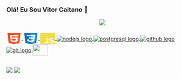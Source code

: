 ### Olá! Eu Sou Vitor Caitano 👋

<div align="center">
<a href="https:/github.com/CaitanoVitor">
<!-- <img width ="450em" height="250em" src="https://github-readme-stats.vercel.app/api?username=CaitanoVitor&show_icons=true&theme=radical&include_all_commits=true&count_private=true"/> -->
<img height="150" src="https://github-readme-stats.vercel.app/api/top-langs/?username=CaitanoVitor&layout=compact&langs_count=7&theme=radical"/>
</div>

<div style="display: inline_block"><br>
  <img align="center" height="30" width="40" src="https://raw.githubusercontent.com/devicons/devicon/master/icons/html5/html5-original.svg" alt="HTML" />
  <img align="center" height="30" width="40" src="https://raw.githubusercontent.com/devicons/devicon/master/icons/css3/css3-original.svg" alt="CSS"/>
  <img align="center" height="30" width="40" src="https://raw.githubusercontent.com/devicons/devicon/master/icons/javascript/javascript-plain.svg"  alt="Js"/>
  <img align="center" height="30" width="40" src="https://cdn.jsdelivr.net/gh/devicons/devicon/icons/nodejs/nodejs-original.svg" alt="nodejs logo"  />
  <img align="center" height="30" width="40" src="https://cdn.jsdelivr.net/gh/devicons/devicon/icons/postgresql/postgresql-original.svg"  alt="postgresql logo"  />
  <img align="center" height="30" width="40" src="https://cdn.jsdelivr.net/gh/devicons/devicon/icons/github/github-original.svg" alt="github logo"  />
  <img align="center" height="30" width="40" src="https://cdn.jsdelivr.net/gh/devicons/devicon/icons/git/git-original.svg" alt="git logo"  />
  <img align="center" height="30" width="40" src="https://cdn.jsdelivr.net/gh/devicons/devicon/icons/react/react-original.svg" />
          
 
    
</div>

##      

  <div>
  <a href="https://www.linkedin.com/in/vitor-caitano-de-morais/" target="_blank"><img src="https://img.shields.io/badge/-LinkedIn-%230077B5?style=for-the-badge&logo=linkedin&logoColor=white" target="_blank"></a>
   <a href="https://www.instagram.com/caitano_vitoor/?next=%2F" target="_blank"><img src="https://img.shields.io/badge/-Instagram-%23E4405F?style=for-the-badge&logo=instagram&logoColor=white" target="_blank"></a>
</div>
  
  
<!--
**CaitanoVitor/CaitanoVitor** is a ✨ _special_ ✨ repository because its `README.md` (this file) appears on your GitHub profile.

Here are some ideas to get you started:

- 🔭 I’m currently working on ...
- 🌱 I’m currently learning ...
- 👯 I’m looking to collaborate on ...
- 🤔 I’m looking for help with ...
- 💬 Ask me about ...
- 📫 How to reach me: ...
- 😄 Pronouns: ...
- ⚡ Fun fact: ...
-->
